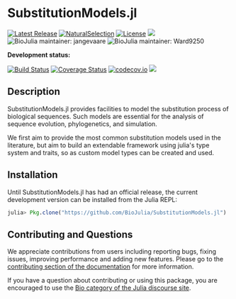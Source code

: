 # SubstitutionModels.jl

[![Latest Release](https://img.shields.io/github/release/BioJulia/SubstitutionModels.jl.svg)](https://github.com/BioJulia/SubstitutionModels.jl/releases/latest)
[![NaturalSelection](http://pkg.julialang.org/badges/SubstitutionModels_0.6.svg)](http://pkg.julialang.org/?pkg=SubstitutionModels)
[![License](https://img.shields.io/badge/license-MIT-green.svg)](https://github.com/BioJulia/SubstitutionModels.jl/blob/master/LICENSE)
[![](https://img.shields.io/badge/docs-stable-blue.svg)](https://BioJulia.github.io/SubstitutionModels.jl/stable)
![BioJulia maintainer: jangevaare](https://img.shields.io/badge/BioJulia%20Maintainer-jangevaare-orange.svg)
![BioJulia maintainer: Ward9250](https://img.shields.io/badge/BioJulia%20Maintainer-Ward9250-orange.svg)

**Development status:**

[![Build Status](https://travis-ci.org/BioJulia/SubstitutionModels.jl.svg?branch=master)](https://travis-ci.org/BioJulia/SubstitutionModels.jl)
[![Coverage Status](https://coveralls.io/repos/github/BioJulia/SubstitutionModels.jl/badge.svg?branch=master)](https://coveralls.io/github/BioJulia/SubstitutionModels.jl?branch=master) [![codecov.io](http://codecov.io/github/BioJulia/SubstitutionModels.jl/coverage.svg?branch=master)](http://codecov.io/github/BioJulia/SubstitutionModels.jl?branch=master)
[![](https://img.shields.io/badge/docs-latest-blue.svg)](https://BioJulia.github.io/SubstitutionModels.jl/latest)

## Description

SubstitutionModels.jl provides facilities to model the substitution process of
biological sequences. Such models are essential for the analysis of sequence
evolution, phylogenetics, and simulation.

We first aim to provide the most common substitution models
used in the literature, but aim to build an extendable framework using julia's
type system and traits, so as custom model types can be created and used.

## Installation

Until SubstitutionModels.jl has had an official release, the current development version can be installed
from the Julia REPL:

```julia
julia> Pkg.clone("https://github.com/BioJulia/SubstitutionModels.jl")
```

## Contributing and Questions

We appreciate contributions from users including reporting bugs, fixing issues,
improving performance and adding new features.
Please go to the [contributing section of the documentation](http://biojulia.net/Contributing/latest/)
for more information.

If you have a question about
contributing or using this package, you are encouraged to use the
[Bio category of the Julia discourse
site](https://discourse.julialang.org/c/domain/bio).
